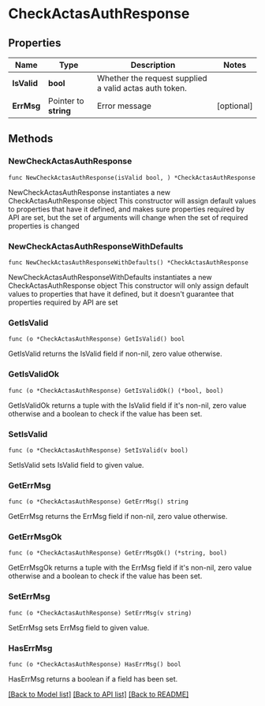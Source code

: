 # CheckActasAuthResponse

## Properties

Name | Type | Description | Notes
------------ | ------------- | ------------- | -------------
**IsValid** | **bool** | Whether the request supplied a valid actas auth token. | 
**ErrMsg** | Pointer to **string** | Error message | [optional] 

## Methods

### NewCheckActasAuthResponse

`func NewCheckActasAuthResponse(isValid bool, ) *CheckActasAuthResponse`

NewCheckActasAuthResponse instantiates a new CheckActasAuthResponse object
This constructor will assign default values to properties that have it defined,
and makes sure properties required by API are set, but the set of arguments
will change when the set of required properties is changed

### NewCheckActasAuthResponseWithDefaults

`func NewCheckActasAuthResponseWithDefaults() *CheckActasAuthResponse`

NewCheckActasAuthResponseWithDefaults instantiates a new CheckActasAuthResponse object
This constructor will only assign default values to properties that have it defined,
but it doesn't guarantee that properties required by API are set

### GetIsValid

`func (o *CheckActasAuthResponse) GetIsValid() bool`

GetIsValid returns the IsValid field if non-nil, zero value otherwise.

### GetIsValidOk

`func (o *CheckActasAuthResponse) GetIsValidOk() (*bool, bool)`

GetIsValidOk returns a tuple with the IsValid field if it's non-nil, zero value otherwise
and a boolean to check if the value has been set.

### SetIsValid

`func (o *CheckActasAuthResponse) SetIsValid(v bool)`

SetIsValid sets IsValid field to given value.


### GetErrMsg

`func (o *CheckActasAuthResponse) GetErrMsg() string`

GetErrMsg returns the ErrMsg field if non-nil, zero value otherwise.

### GetErrMsgOk

`func (o *CheckActasAuthResponse) GetErrMsgOk() (*string, bool)`

GetErrMsgOk returns a tuple with the ErrMsg field if it's non-nil, zero value otherwise
and a boolean to check if the value has been set.

### SetErrMsg

`func (o *CheckActasAuthResponse) SetErrMsg(v string)`

SetErrMsg sets ErrMsg field to given value.

### HasErrMsg

`func (o *CheckActasAuthResponse) HasErrMsg() bool`

HasErrMsg returns a boolean if a field has been set.


[[Back to Model list]](../README.md#documentation-for-models) [[Back to API list]](../README.md#documentation-for-api-endpoints) [[Back to README]](../README.md)


